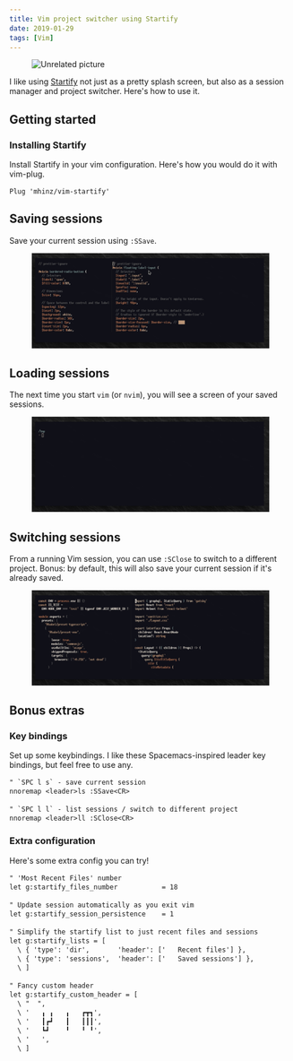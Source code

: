 ```yaml
---
title: Vim project switcher using Startify
date: 2019-01-29
tags: [Vim]
---
```


<figure class='cover'>
<img src='https://source.unsplash.com/lCYoIM-fbuU/600x200' alt='Unrelated picture' />
</figure>

I like using [Startify] not just as a pretty splash screen, but also as a session manager and project switcher. Here's how to use it.

[startify]: https://github.com/mhinz/vim-startify

## Getting started

### Installing Startify

Install Startify in your vim configuration. Here's how you would do it with vim-plug.

```vim
Plug 'mhinz/vim-startify'
```

## Saving sessions

Save your current session using `:SSave`.

<figure class='-wide'>
<img src='./project-switcher-using-startify/startify-ssave.gif' />
</figure>

## Loading sessions

The next time you start `vim` (or `nvim`), you will see a screen of your saved sessions.

<figure class='-wide'>
<img src='project-switcher-using-startify/startify-start.gif' />
</figure>

## Switching sessions

From a running Vim session, you can use `:SClose` to switch to a different project. Bonus: by default, this will also save your current session if it's already saved.

<figure class='-wide'>
<img src='project-switcher-using-startify/startify-sclose-2.gif' />
</figure>

## Bonus extras

### Key bindings

<!-- {.-wider-literate-style} -->

Set up some keybindings. I like these Spacemacs-inspired leader key bindings, but feel free to use any.

```vim
" `SPC l s` - save current session
nnoremap <leader>ls :SSave<CR>

" `SPC l l` - list sessions / switch to different project
nnoremap <leader>ll :SClose<CR>
```

### Extra configuration

<!-- {.-wider-literate-style} -->

Here's some extra config you can try!

```vim
" 'Most Recent Files' number
let g:startify_files_number           = 18

" Update session automatically as you exit vim
let g:startify_session_persistence    = 1

" Simplify the startify list to just recent files and sessions
let g:startify_lists = [
  \ { 'type': 'dir',       'header': ['   Recent files'] },
  \ { 'type': 'sessions',  'header': ['   Saved sessions'] },
  \ ]

" Fancy custom header
let g:startify_custom_header = [
  \ "  ",
  \ '   ╻ ╻   ╻   ┏┳┓',
  \ '   ┃┏┛   ┃   ┃┃┃',
  \ '   ┗┛    ╹   ╹ ╹',
  \ '   ',
  \ ]
```
